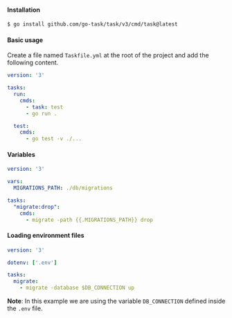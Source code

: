 
#### Installation

```bash
$ go install github.com/go-task/task/v3/cmd/task@latest
```


#### Basic usage
Create a file named `Taskfile.yml` at the root of the project and add the following content.

```yml
version: '3'

tasks:
  run:
    cmds:
	  - task: test
      - go run .

  test:
	cmds:
      - go test -v ./...
```


#### Variables

```yml
version: '3'

vars:
  MIGRATIONS_PATH: ./db/migrations

tasks:
  "migrate:drop":
    cmds:
      - migrate -path {{.MIGRATIONS_PATH}} drop
```


#### Loading environment files

```yml
version: '3'

dotenv: ['.env']

tasks:
  migrate:
    - migrate -database $DB_CONNECTION up
```

**Note**: In this example we are using the variable `DB_CONNECTION` defined inside the `.env` file.

